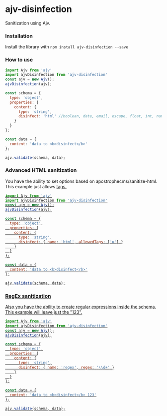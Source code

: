 # ajv-disinfection
Sanitization using Ajv.

### Installation

Install the library with `npm install ajv-disinfection --save`

### How to use

```js
import Ajv from 'ajv'
import ajvDisinfection from 'ajv-disinfection'
const ajv = new Ajv();
ajvDisinfection(ajv);

const schema = {
  type: 'object',
  properties: {
    content: {
      type: 'string',
      disinfect: 'html' //boolean, date, email, escape, float, int, number, text, trim, regex
    }
  }
};

const data = {
  content: 'data to <b>disinfect</b>'
};

ajv.validate(schema, data);
```

### Advanced HTML sanitization
You have the ability to set options based on apostrophecms/sanitize-html.
This example just allows <u> tags.

```js
import Ajv from 'ajv'
import ajvDisinfection from 'ajv-disinfection'
const ajv = new Ajv();
ajvDisinfection(ajv);

const schema = {
  type: 'object',
  properties: {
    content: {
      type: 'string',
      disinfect: { name: 'html', allowedTags: ['u'] }
    }
  }
};

const data = {
  content: 'data to <b>disinfect</b>'
};

ajv.validate(schema, data);
```

### RegEx sanitization
Also you have the ability to create regular expressions inside the schema.
This example will leave just the "123".

```js
import Ajv from 'ajv'
import ajvDisinfection from 'ajv-disinfection'
const ajv = new Ajv();
ajvDisinfection(ajv);

const schema = {
  type: 'object',
  properties: {
    content: {
      type: 'string',
      disinfect: { name: 'regex', regex: '\\d+' }
    }
  }
};

const data = {
  content: 'data to <b>disinfect</b> 123'
};

ajv.validate(schema, data);
```